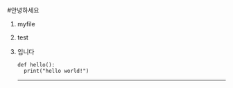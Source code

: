 #안녕하세요

1. myfile
2. test
3. 입니다

   ```phthon
   def hello():
     print("hello world!")
   ```
   ---
   
